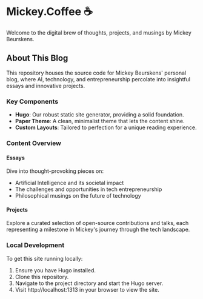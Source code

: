 # Mickey.Coffee ☕️
Welcome to the digital brew of thoughts, projects, and musings by Mickey Beurskens.
## About This Blog

This repository houses the source code for Mickey Beurskens' personal blog, where AI, technology, and entrepreneurship percolate into insightful essays and innovative projects.

### Key Components

- **Hugo**: Our robust static site generator, providing a solid foundation.
- **Paper Theme**: A clean, minimalist theme that lets the content shine.
- **Custom Layouts**: Tailored to perfection for a unique reading experience.

### Content Overview

#### Essays

Dive into thought-provoking pieces on:
- Artificial Intelligence and its societal impact
- The challenges and opportunities in tech entrepreneurship
- Philosophical musings on the future of technology

#### Projects

Explore a curated selection of open-source contributions and talks, each representing a milestone in Mickey's journey through the tech landscape.

### Local Development

To get this site running locally:

1. Ensure you have Hugo installed.
2. Clone this repository.
3. Navigate to the project directory and start the Hugo server.
4. Visit http://localhost:1313 in your browser to view the site.
